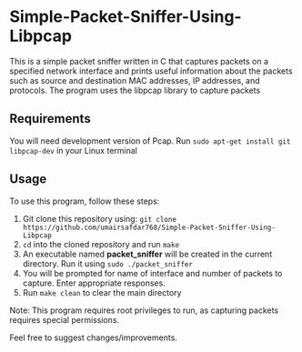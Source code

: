 # Simple-Packet-Sniffer-Using-Libpcap
This is a simple packet sniffer written in C that captures packets on a specified network interface and prints useful information about the packets such as source and destination MAC addresses, IP addresses, and protocols. The program uses the libpcap library to capture packets

## Requirements
You will need development version of Pcap. Run `sudo apt-get install git libpcap-dev` in your Linux terminal
## Usage
To use this program, follow these steps: 
1. Git clone this repository using: `git clone https://github.com/umairsafdar768/Simple-Packet-Sniffer-Using-Libpcap` 
2. `cd` into the cloned repository and run `make`
3. An executable named **packet_sniffer** will be created in the current directory. Run it using `sudo ./packet_sniffer`
4. You will be prompted for name of interface and number of packets to capture. Enter appropriate responses.
5. Run `make clean` to clear the main directory

Note: This program requires root privileges to run, as capturing packets requires special permissions.

Feel free to suggest changes/improvements.
